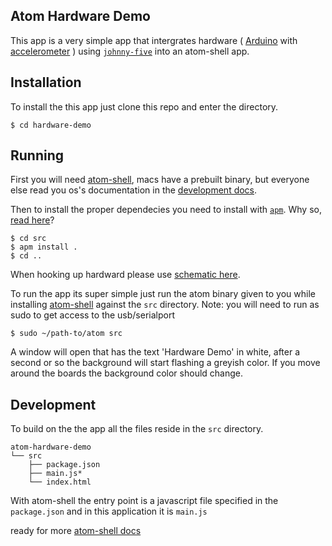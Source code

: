 ## Atom Hardware Demo

This app is a very simple app that intergrates hardware ( [Arduino](http://www.arduino.cc/) with [accelerometer](https://www.sparkfun.com/products/9652) ) using [`johnny-five`](https://github.com/rwaldron/johnny-five) into an atom-shell app.

## Installation

To install the this app just clone this repo and enter the directory.

    $ cd hardware-demo

## Running

First you will need [atom-shell](https://github.com/atom/atom-shell), macs have a prebuilt binary, but everyone else read you os's documentation in the [development docs](https://github.com/atom/atom-shell/tree/master/docs/development).

Then to install the proper dependecies you need to install with [`apm`](https://github.com/atom/apm). Why so, [read here](https://github.com/atom/atom-shell/blob/master/docs/tutorial/use-native-node-modules.md)?

    $ cd src
    $ apm install .
    $ cd ..

When hooking up hardward please use [schematic here](https://github.com/rwaldron/johnny-five/blob/master/docs/accelerometer.md#breadboardillustration).

To run the app its super simple just run the atom binary given to you while installing [atom-shell](https://github.com/atom/atom-shell) against the `src` directory. Note: you will need to run as sudo to get access to the usb/serialport

    $ sudo ~/path-to/atom src

A window will open that has the text 'Hardware Demo' in white, after a second or so the background will start flashing a greyish color. If you move around the boards the background color should change.

## Development

To build on the the app all the files reside in the `src` directory.

    atom-hardware-demo
    └── src
        ├── package.json
        ├── main.js*
        └── index.html

With atom-shell the entry point is a javascript file specified in the `package.json` and in this application it is `main.js`

ready for more [atom-shell docs](https://github.com/atom/atom-shell/tree/master/docs)

